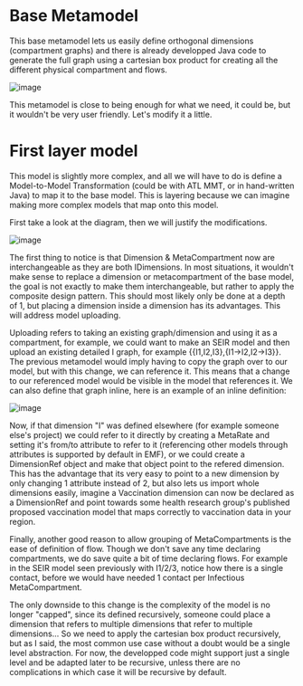 # Base Metamodel

This base metamodel lets us easily define orthogonal dimensions (compartment graphs) and there is already developped Java code to generate the full graph using a cartesian box product for creating all the different physical compartment and flows.

![image](https://user-images.githubusercontent.com/43907476/160959830-58de8527-f7d1-476a-90af-b2b15a249806.png)

This metamodel is close to being enough for what we need, it could be, but it wouldn't be very user friendly. Let's modify it a little.

# First layer model

This model is slightly more complex, and all we will have to do is define a Model-to-Model Transformation (could be with ATL MMT, or in hand-written Java) to map it to the base model. This is layering because we can imagine making more complex models that map onto this model.

First take a look at the diagram, then we will justify the modifications.

![image](https://user-images.githubusercontent.com/43907476/160959923-d222f610-fcec-4714-967c-54409c66142b.png)

The first thing to notice is that Dimension & MetaCompartment now are interchangeable as they are both IDimensions. In most situations, it wouldn't make sense to replace a dimension or metacompartment of the base model, the goal is not exactly to make them interchangeable, but rather to apply the composite design pattern. This should most likely only be done at a depth of 1, but placing a dimension inside a dimension has its advantages. This will address model uploading.

Uploading refers to taking an existing graph/dimension and using it as a compartment, for example, we could want to make an SEIR model and then upload an existing detailed I graph, for example {{I1,I2,I3},{I1->I2,I2->I3}}. The previous metamodel would imply having to copy the graph over to our model, but with this change, we can reference it. This means that a change to our referenced model would be visible in the model that references it. We can also define that graph inline, here is an example of an inline definition:

![image](https://user-images.githubusercontent.com/43907476/160961252-c8e2011f-9355-4aa9-91cf-3e727ab998ca.png)

Now, if that dimension "I" was defined elsewhere (for example someone else's project) we could refer to it directly by creating a MetaRate and setting it's from/to attribute to refer to it (referencing other models through attributes is supported by default in EMF), or we could create a DimensionRef object and make that object point to the refered dimension. This has the advantage that its very easy to point to a new dimension by only changing 1 attribute instead of 2, but also lets us import whole dimensions easily, imagine a Vaccination dimension can now be declared as a DimensionRef and point towards some health research group's published proposed vaccination model that maps correctly to vaccination data in your region.

Finally, another good reason to allow grouping of MetaCompartments is the ease of definition of flow. Though we don't save any time declaring compartments, we do save quite a bit of time declaring flows. For example in the SEIR model seen previously with I1/2/3, notice how there is a single contact, before we would have needed 1 contact per Infectious MetaCompartment.

The only downside to this change is the complexity of the model is no longer "capped", since its defined recursively, someone could place a dimension that refers to multiple dimensions that refer to multiple dimensions... So we need to apply the cartesian box product recursively, but as I said, the most common use case without a doubt would be a single level abstraction. For now, the developped code might support just a single level and be adapted later to be recursive, unless there are no complications in which case it will be recursive by default.
